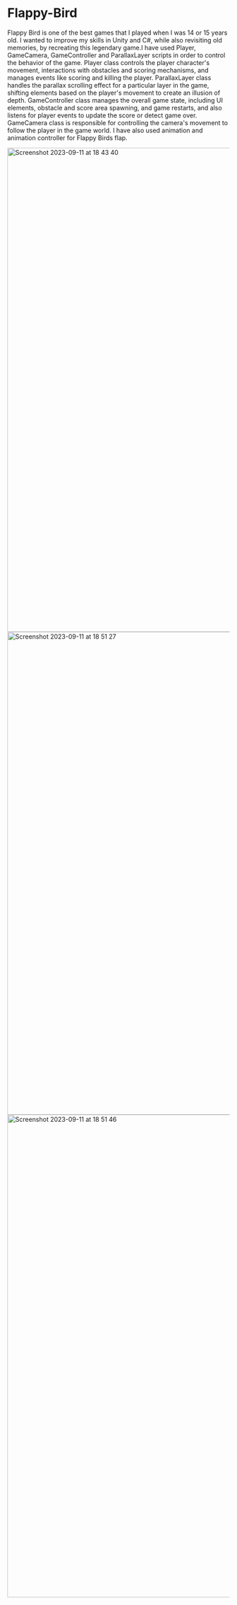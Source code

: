 # Flappy-Bird 

Flappy Bird is one of the best games that I played when I was 14 or 15 years old. I wanted to improve my skills in Unity and C#, while also revisiting old memories, by recreating this legendary game.I have used Player, GameCamera, GameController and ParallaxLayer
scripts in order to control the behavior of the game. Player class controls the player character's movement, interactions with obstacles and scoring mechanisms, and manages events like scoring and killing the player. ParallaxLayer class handles the parallax
scrolling effect for a particular layer in the game, shifting elements based on the player's movement to create an illusion of depth. GameController class manages the overall game state, including UI elements, obstacle and score area spawning, and game restarts,
and also listens for player events to update the score or detect game over. GameCamera class is responsible for controlling the camera's movement to follow the player in the game world. I have also used animation and animation controller for Flappy Birds flap.


<img width="1095" alt="Screenshot 2023-09-11 at 18 43 40" src="https://github.com/furkantuna007/Flappy-Bird-/assets/72814790/7b8924a0-e1b0-4ef5-bda0-54a54fc50fd8">

<img width="1092" alt="Screenshot 2023-09-11 at 18 51 27" src="https://github.com/furkantuna007/Flappy-Bird-/assets/72814790/1c808693-641e-4d97-9d0b-9f504a32fb69">

<img width="1092" alt="Screenshot 2023-09-11 at 18 51 46" src="https://github.com/furkantuna007/Flappy-Bird-/assets/72814790/3a839d96-d128-4072-a26d-8fe1514b4805">


